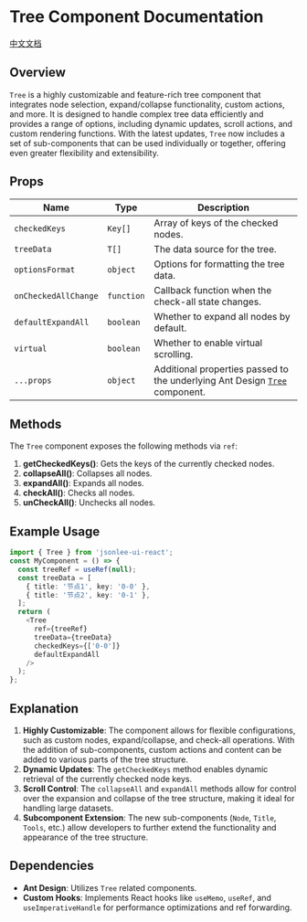 # Tree Component Documentation
[中文文档](https://github.com/JsonLee12138/frontend-factory/blob/main/packages/jsonlee-ui-react/component/Tree/README.md)

## Overview

`Tree` is a highly customizable and feature-rich tree component that integrates node selection, expand/collapse functionality, custom actions, and more. It is designed to handle complex tree data efficiently and provides a range of options, including dynamic updates, scroll actions, and custom rendering functions. With the latest updates, `Tree` now includes a set of sub-components that can be used individually or together, offering even greater flexibility and extensibility.

## Props

| Name               | Type                                          | Description                                                                                  |
|--------------------|-----------------------------------------------|----------------------------------------------------------------------------------------------|
| `checkedKeys`          | `Key[]`                                       | Array of keys of the checked nodes.                                                          |
| `treeData`         | `T[]`                                         | The data source for the tree.                                                                |
| `optionsFormat`    | `object`                                      | Options for formatting the tree data.                                                        |
| `onCheckedAllChange` | `function`                                  | Callback function when the check-all state changes.                                          |
| `defaultExpandAll` | `boolean`                                     | Whether to expand all nodes by default.                                                      |
| `virtual`          | `boolean`                                     | Whether to enable virtual scrolling.                                                         |
| `...props`         | `object`                                      | Additional properties passed to the underlying Ant Design [`Tree`](https://ant.design/components/tree-cn#api) component. |

## Methods

The `Tree` component exposes the following methods via `ref`:

1. **getCheckedKeys()**: Gets the keys of the currently checked nodes.
2. **collapseAll()**: Collapses all nodes.
3. **expandAll()**: Expands all nodes.
4. **checkAll()**: Checks all nodes.
5. **unCheckAll()**: Unchecks all nodes.

## Example Usage

```typescript
import { Tree } from 'jsonlee-ui-react';
const MyComponent = () => {
  const treeRef = useRef(null);
  const treeData = [
    { title: '节点1', key: '0-0' },
    { title: '节点2', key: '0-1' },
  ];
  return (
    <Tree
      ref={treeRef}
      treeData={treeData}
      checkedKeys={['0-0']}
      defaultExpandAll
    />
  );
};
```

## Explanation

1. **Highly Customizable**: The component allows for flexible configurations, such as custom nodes, expand/collapse, and check-all operations. With the addition of sub-components, custom actions and content can be added to various parts of the tree structure.
2. **Dynamic Updates**: The `getCheckedKeys` method enables dynamic retrieval of the currently checked node keys.
3. **Scroll Control**: The `collapseAll` and `expandAll` methods allow for control over the expansion and collapse of the tree structure, making it ideal for handling large datasets.
4. **Subcomponent Extension**: The new sub-components (`Node`, `Title`, `Tools`, etc.) allow developers to further extend the functionality and appearance of the tree structure.

## Dependencies

- **Ant Design**: Utilizes `Tree` related components.
- **Custom Hooks**: Implements React hooks like `useMemo`, `useRef`, and `useImperativeHandle` for performance optimizations and ref forwarding.
